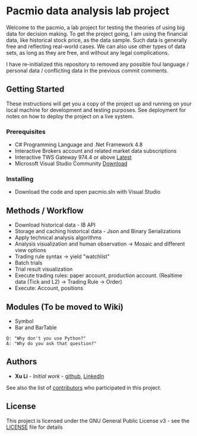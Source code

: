 # Pacmio data analysis lab project

Welcome to the pacmio, a lab project for testing the theories of using big data for decision making. To get the project going, I am using the financial data, like historical stock price, as the data sample. Such data is generally free and reflecting real-world cases. We can also use other types of data sets, as long as they are free, and without any legal complications.

I have re-initialized this repository to removed any possible foul language / personal data / conflicting data in the previous commit comments.

## Getting Started

These instructions will get you a copy of the project up and running on your local machine for development and testing purposes. See deployment for notes on how to deploy the project on a live system.

### Prerequisites

* C# Programming Language and .Net Framework 4.8
* Interactive Brokers account and related market data subscriptions
* Interactive TWS Gateway 974.4 or above [Latest](https://www.interactivebrokers.com/en/index.php?f=16454)
* Microsoft Visual Studio Community [Download](https://visualstudio.microsoft.com/downloads/)

### Installing

* Download the code and open pacmio.sln with Visual Studio

## Methods / Workflow

* Download historical data - IB API
* Storage and caching historical data - Json and Binary Serializations
* Apply technical analysis algorithms
* Analysis visualization and human observation -> Mosaic and different view options
* Trading rule syntax -> yield "watchlist"
* Batch trials
* Trial result visualization
* Execute trading rules: paper account, production account. (Realtime data (Tick and L2) -> Trading Rule -> Order)
* Execute: Account, positions

## Modules (To be moved to Wiki)

* Symbol
* Bar and BarTable


```
Q: "Why don't you use Python?"
A: "Why do you ask that question?"
```

## Authors

* **Xu Li** - *Initial work* - [github](https://github.com/shyul), [LinkedIn](https://www.linkedin.com/in/shyul/)

See also the list of [contributors](https://github.com/your/project/contributors) who participated in this project.

## License

This project is licensed under the GNU General Public License v3 - see the [LICENSE](LICENSE) file for details
